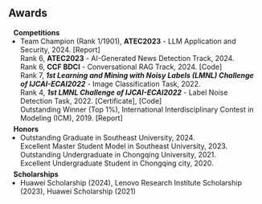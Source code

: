 ## Awards

<h4 style="margin:0 10px 0;">Competitions</h4>
    <ul style="margin:0 0 5px;"> <li> <autocolor> Team Champion (Rank 1/1901), <strong>ATEC2023</strong> - LLM Application and Security, 2024. [<a href="https://tech.cnr.cn/techph/20240423/t20240423_526677850.shtml" style="text-decoration: none;">Report</a>]<br> Rank 6, <strong>ATEC2023</strong> - AI-Generated News Detection Track, 2024.<br> Rank 6, <strong>CCF BDCI</strong> - Conversational RAG Track, 2024. [<a href="https://github.com/wu-dd/BDCI-Solution" style="text-decoration: none;">Code</a>]<br> Rank 7, <em><strong>1st Learning and Mining with Noisy Labels (LMNL) Challenge of IJCAI-ECAI2022</strong></em> - Image Classification Task, 2022.<br> Rank 4, <em><strong>1st LMNL Challenge of IJCAI-ECAI2022</strong></em> - Label Noise Detection Task, 2022. [<a href="../certificates/1st of LMNL challenge.pdf" style="text-decoration: none;">Certificate</a>], [<a href="https://github.com/wu-dd/LMNL" style="text-decoration: none;">Code</a>]<br> Outstanding Winner (Top 1%), International Interdisciplinary Contest in Modeling (ICM), 2019. [<a href="https://wmxy.cqu.edu.cn/info/1016/1173.htm" style="text-decoration: none;">Report</a>] </autocolor> </li> </ul> <h4 style="margin:0 10px 0;">Honors</h4> <ul style="margin:0 0 5px;"> <li> <autocolor> Outstanding Graduate in Southeast University, 2024.<br> Excellent Master Student Model in Southeast University, 2023.<br> Outstanding Undergraduate in Chongqing University, 2021.<br> Excellent Undergraduate Student in Chongqing city, 2020. </autocolor> </li> </ul> <h4 style="margin:0 10px 0;">Scholarships</h4> <ul style="margin:0 0 20px;"> <li> <autocolor>Huawei Scholarship (2024), Lenovo Research Institute Scholarship (2023), Huawei Scholarship (2021)</autocolor> </li> 
</ul>